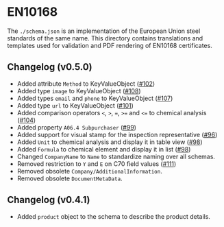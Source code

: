 # EN10168

The `./schema.json` is an implementation of the European Union steel standards of the same name. This directory contains translations and templates used for validation and PDF rendering of EN10168 certificates.

## Changelog (v0.5.0)

- Added attribute `Method` to KeyValueObject ([#102](https://github.com/material-identity/schemas/issues/102))
- Added type `image` to KeyValueObject ([#108](https://github.com/material-identity/schemas/issues/108))
- Added types `email` and `phone` to KeyValueObject ([#107](https://github.com/material-identity/schemas/issues/107))
- Added type `url` to KeyValueObject ([#101](https://github.com/material-identity/schemas/issues/101))
- Added comparison operators `<`, `>`, `=`, `>=` and `<=` to chemical analysis ([#104](https://github.com/material-identity/schemas/issues/104))
- Added property `A06.4 Subpurchaser` ([#99](https://github.com/material-identity/schemas/issues/99))
- Added support for visual stamp for the inspection representative ([#96](https://github.com/material-identity/schemas/issues/96))
- Added `Unit` to chemical analysis and display it in table view ([#98](https://github.com/material-identity/schemas/issues/98))
- Added `Formula` to chemical element and display it in list ([#98](https://github.com/material-identity/schemas/issues/98))
- Changed `CompanyName` to `Name` to standardize naming over all schemas.
- Removed restriction to `Y` and `E` on C70 field values ([#111](https://github.com/material-identity/schemas/issues/111))
- Removed obsolete `Company/AdditionalInformation`.
- Removed obsolete `DocumentMetaData`.

## Changelog (v0.4.1)

- Added `product` object to the schema to describe the product details.
